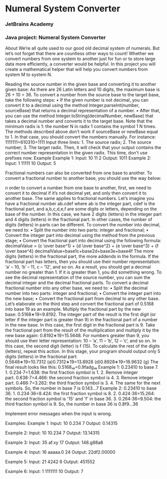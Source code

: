 # Numeral System Converter
### JetBrains Academy
### Java project: Numeral System Converter

About
We’re all quite used to our good old decimal system of numerals. But let’s not forget that there are countless other ways to count! Whether we convert numbers from one system to another just for fun or to store large data more efficiently, a converter would be helpful. In this project you will create a mathematical helper that will help you convert numbers from system M to system N.

Reading the source number in the given base and converting it to another given base:
As there are 26 Latin letters and 10 digits, the maximum base is 26 + 10 = 36.
To convert a number from the source base to the target base, take the following steps:
    • If the given number is not decimal, you can convert it to a decimal using the method Integer.parseInt(number, sourceBase) that returns a decimal representation of a number.
    • After that, you can use the method Integer.toString(decimalNumber, newBase) that takes a decimal number and converts it to the target base.
Note that the minimum radix is 1: the number N in radix 1 contains the symbol 1 N times. The methods described above don’t work if sourceBase or newBase equal to 1. In that case, you should convert the numbers manually.
For instance:
1111111​=610​ 310​=1111​
Input three lines:
    1. The source radix;
    2. The source number;
    3. The target radix.
Then, it will check that your output contains the correct number representation in the given radix. This time, don't use prefixes now.
Example
Example 1:
Input:
10
11
2
Output:
1011
Example 2:
Input:
1
11111
10
Output:
5


Fractional numbers can also be converted from one base to another. To convert a fractional number to another base, you should use the way below:

n order to convert a number from one base to another, first, we need to convert it to decimal if it’s not decimal yet, and only then convert it to another base. The same applies to fractional numbers.
Let’s imagine you have a fractional number ab.cdef where ab is the integer part, cdef is the fractional part, and a,b,c,d,e,f are some digits or letters, depending on the base of the number.
In this case, we have 2 digits (letters) in the integer part and 4 digits (letters) in the fractional part. In other cases, the number of digits (letters) in parts can be different.
To convert the number into decimal, we need to:
    • Split the number into two parts: integer and fractional;
    • Convert the integer part into decimal using the method from the previous stage;
    • Convert the fractional part into decimal using the following formula: decimalValue = {c \over base^1} + {d \over base^2} + {e \over base^3} + {f \over base^4} decimalValue=base1c​+base2d​+base3e​+base4f
The more digits (letters) in the fractional part, the more addends in the formula. If the fractional part has letters, then you should use their number representation: ‘a’ – 10, ‘b’ – 11, c – ‘12’, and so on.
As a result, you should get a decimal number no greater than 1. If it is greater than 1, you did something wrong.
To see the decimal representation of the source number, you can sum the decimal integer and the decimal fractional parts.
To convert a decimal fractional number into any other base, we need to:
    • Split the decimal number into two parts: integer and fractional;
    • Convert the integer part into the new base;
    • Convert the fractional part from decimal to any other base.
Let’s elaborate on the third step and convert the fractional part of 0.5168 into base 19 as an example.
Multiply the fractional part by the new base: 0.5168∗19=9.8192. The integer part of the result is the first digit (or letter if the integer part is greater than 9) in the fractional part of a number in the new base. In this case, the first digit in the fractional part is 9.
Take the fractional part from the result of the multiplication and multiply it by the new base again: 0.8192∗19=15.5648. For numbers greater than 9, you should use their letter representation: 10 – ‘a’, 11 – ‘b’, 12 – ‘c’, and so on. In this case, the second digit (letter) is f (15).
To calculate the rest of the digits (letters), repeat this action. In this stage, your program should output only 5 digits (letters) in the fractional part:
0.5648∗19=10.7312 (a)0.7312∗19=13.8928 (d)0.8928∗19=16.9632 (g)
The final result looks like this: 0.5168₁₀​=0.9fadg₁₉​
Example 1:
0.23410​ to base 7.
    1. 0.234⋅7=1.638: the first fraction symbol is 1.
    2. Remove integer part. 0.638⋅7=4.466: the second fraction symbol is 4.
    3. Remove integer part. 0.466⋅7=3.262: the third fraction symbol is 3.
    4. The same for the next symbols.
So, the number in base 7 is 0.143...7​
Example 2:
0.23410​ to base 36.
    1. 0.234⋅36=8.424: the first fraction symbol is 8.
    2. 0.424⋅36=15.264: the second fraction symbol is '15' and 'f' in base 36.
    3. 0.264⋅36=9.504: the third fraction symbol is 9.
So, the number in base 36 is 0.8f9...36​

Implement error messages when the input is wrong. 

Examples:
Example 1:
Input:
10
0.234
7
Output:
0.14315

Example 2:
Input:
10
10.234
7
Output:
13.14315

Example 3:
Input:
35
af.xy
17
Output:
148.g88a8

Example 4:
Input:
16
aaaaa.0
24
Output:
22df2.00000

Example 5:
Input:
21
4242
6
Output:
451552

Example 6:
Input:
1
1111111
10
Output:
7
